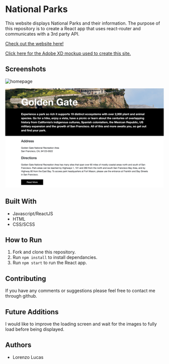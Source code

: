 # National Parks

This website displays National Parks and their information. The purpose of this repository is to create a React app that uses react-router and communicates with a 3rd party API. 

[Check out the website here!](https://nationalparks.netlify.com/)

[Click here for the Adobe XD mockup used to create this site.](https://drive.google.com/file/d/1DJS8ysB1N9Kp89_V_loagQiFNU_4jZoN/view?usp=sharing)

## Screenshots

![homepage](./homepage.png)

![park1](./park1.png)


## Built With

* Javascript/ReactJS
* HTML
* CSS/SCSS

## How to Run

1. Fork and clone this repository.
2. Run `npm install` to install dependancies.
3. Run `npm start` to run the React app.


## Contributing

If you have any comments or suggestions please feel free to contact me through github.  

## Future Additions

I would like to improve the loading screen and wait for the images to fully load before being displayed.

## Authors

* Lorenzo Lucas 
